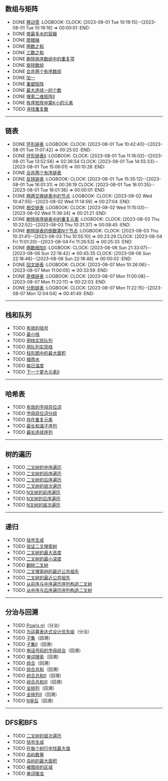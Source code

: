 ## 数组与矩阵
- DONE [移动零](https://leetcode-cn.com/problems/move-zeroes/)
  :LOGBOOK:
  CLOCK: [2023-08-01 Tue 10:19:15]--[2023-08-01 Tue 10:19:16] =>  00:00:01
  :END:
- DONE [盛最多水的容器](https://leetcode-cn.com/problems/container-with-most-water/)
- DONE [爬楼梯](https://leetcode-cn.com/problems/climbing-stairs/)
- DONE [两数之和](https://leetcode-cn.com/problems/two-sum/)
- DONE [三数之和](https://leetcode-cn.com/problems/3sum/)
- DONE [删除排序数组中的重复项](https://leetcode-cn.com/problems/remove-duplicates-from-sorted-array/)
- DONE [旋转数组](https://leetcode-cn.com/problems/rotate-array/)
- DONE [合并两个有序数组](https://leetcode-cn.com/problems/merge-sorted-array/)
- DONE [加一](https://leetcode.cn/problems/plus-one/)
- DONE [重塑矩阵](https://leetcode-cn.com/problems/reshape-the-matrix/)
- DONE [最大连续一的个数](https://leetcode-cn.com/problems/max-consecutive-ones/)
- DONE [搜索二维矩阵II](https://leetcode-cn.com/problems/search-a-2d-matrix-ii/)
- DONE [有序矩阵中第K小的元素](https://leetcode-cn.com/problems/kth-smallest-element-in-a-sorted-matrix/)
- TODO [寻找重复数](https://leetcode-cn.com/problems/find-the-duplicate-number/)
- ---
## 链表
- DONE [环形链表](https://leetcode-cn.com/problems/linked-list-cycle/)
  :LOGBOOK:
  CLOCK: [2023-08-01 Tue 10:42:40]--[2023-08-01 Tue 11:07:42] =>  00:25:02
  :END:
- DONE [环形链表II](https://leetcode-cn.com/problems/linked-list-cycle-ii/)
  :LOGBOOK:
  CLOCK: [2023-08-01 Tue 11:16:02]--[2023-08-01 Tue 13:52:56] =>  02:36:54
  CLOCK: [2023-08-01 Tue 14:55:33]--[2023-08-01 Tue 15:06:01] =>  00:10:28
  :END:
- DONE [合并两个有序链表](https://leetcode-cn.com/problems/merge-two-sorted-lists/)
- DONE [反转链表](https://leetcode-cn.com/problems/reverse-linked-list/)
  :LOGBOOK:
  CLOCK: [2023-08-01 Tue 15:35:12]--[2023-08-01 Tue 16:01:31] =>  00:26:19
  CLOCK: [2023-08-01 Tue 16:01:35]--[2023-08-01 Tue 16:01:36] =>  00:00:01
  :END:
- DONE [两两交换链表中的节点](https://leetcode-cn.com/problems/swap-nodes-in-pairs/)
  :LOGBOOK:
  CLOCK: [2023-08-02 Wed 10:47:55]--[2023-08-02 Wed 11:14:59] =>  00:27:04
  :END:
- DONE [相交链表](https://leetcode-cn.com/problems/intersection-of-two-linked-lists/)
  :LOGBOOK:
  CLOCK: [2023-08-02 Wed 11:15:03]--[2023-08-02 Wed 11:36:24] =>  00:21:21
  :END:
- DONE [删除排序链表中的重复元素](https://leetcode-cn.com/problems/remove-duplicates-from-sorted-list/)
  :LOGBOOK:
  CLOCK: [2023-08-03 Thu 10:22:52]--[2023-08-03 Thu 10:31:37] =>  00:08:45
  :END:
- DONE [删除链表的倒数第N个节点](https://leetcode-cn.com/problems/remove-nth-node-from-end-of-list/)
  :LOGBOOK:
  CLOCK: [2023-08-03 Thu 10:31:41]--[2023-08-03 Thu 10:55:10] =>  00:23:29
  CLOCK: [2023-08-04 Fri 11:01:20]--[2023-08-04 Fri 11:26:53] =>  00:25:33
  :END:
- DONE [两数相加II](https://leetcode-cn.com/problems/add-two-numbers-ii/)
  :LOGBOOK:
  CLOCK: [2023-08-06 Sun 21:33:07]--[2023-08-06 Sun 22:18:42] =>  00:45:35
  CLOCK: [2023-08-06 Sun 22:18:46]--[2023-08-06 Sun 22:18:48] =>  00:00:02
  :END:
- DONE [回文链表](https://leetcode-cn.com/problems/palindrome-linked-list/)
  :LOGBOOK:
  CLOCK: [2023-08-07 Mon 10:26:06]--[2023-08-07 Mon 11:00:05] =>  00:33:59
  :END:
- DONE [奇偶链表](https://leetcode-cn.com/problems/odd-even-linked-list/)
  :LOGBOOK:
  CLOCK: [2023-08-07 Mon 11:00:08]--[2023-08-07 Mon 11:22:11] =>  00:22:03
  :END:
- DONE [分割链表](https://leetcode-cn.com/problems/split-linked-list-in-parts/)
  :LOGBOOK:
  CLOCK: [2023-08-07 Mon 11:22:15]--[2023-08-07 Mon 12:04:04] =>  00:41:49
  :END:
- ---
## 栈和队列
- TODO [有效的括号](https://leetcode-cn.com/problems/valid-parentheses/)
- TODO [最小栈](https://leetcode-cn.com/problems/min-stack/)
- TODO [用栈实现队列](https://leetcode-cn.com/problems/implement-queue-using-stacks/)
- TODO [用队列实现栈](https://leetcode-cn.com/problems/implement-stack-using-queues/)
- TODO [柱形图中的最大面积](https://leetcode-cn.com/problems/largest-rectangle-in-histogram/)
- TODO [接雨水](https://leetcode-cn.com/problems/trapping-rain-water/)
- TODO [每日温度](https://leetcode-cn.com/problems/daily-temperatures/)
- TODO [下一个更大元素II](https://leetcode-cn.com/problems/next-greater-element-ii/)
- ---
## 哈希表
- TODO [有效的字母异位词](https://leetcode-cn.com/problems/valid-anagram/)
- TODO [字母异位词分组](https://leetcode-cn.com/problems/group-anagrams/)
- TODO [存在重复元素](https://leetcode-cn.com/problems/contains-duplicate/)
- TODO [最长和谐子序列](https://leetcode-cn.com/problems/longest-harmonious-subsequence/)
- TODO [最长连续序列](https://leetcode-cn.com/problems/longest-consecutive-sequence/)
- ---
## 树的遍历
- TODO [二叉树的中序遍历](https://leetcode-cn.com/problems/binary-tree-inorder-traversal/)
- TODO [二叉树的前序遍历](https://leetcode-cn.com/problems/binary-tree-preorder-traversal/)
- TODO [二叉树的后序遍历](https://leetcode-cn.com/problems/binary-tree-postorder-traversal/)
- TODO [二叉树的层次遍历](https://leetcode-cn.com/problems/binary-tree-level-order-traversal/)
- TODO [N叉树的前序遍历](https://leetcode-cn.com/problems/n-ary-tree-preorder-traversal/)
- TODO [N叉树的后序遍历](https://leetcode-cn.com/problems/n-ary-tree-postorder-traversal/)
- TODO [N叉树的层次遍历](https://leetcode-cn.com/problems/n-ary-tree-level-order-traversal/)
- ---
## 递归
- TODO [括号生成](https://leetcode-cn.com/problems/generate-parentheses/)
- TODO [验证二叉搜索树](https://leetcode-cn.com/problems/validate-binary-search-tree/)
- TODO [二叉树的最大高度](https://leetcode-cn.com/problems/maximum-depth-of-binary-tree/)
- TODO [二叉树的最小深度](https://leetcode-cn.com/problems/minimum-depth-of-binary-tree/)
- TODO [翻转二叉树](https://leetcode-cn.com/problems/invert-binary-tree/description/)
- TODO [二叉搜索树的最近公共祖先](https://leetcode-cn.com/problems/lowest-common-ancestor-of-a-binary-search-tree/)
- TODO [二叉树的最近公共祖先](https://leetcode-cn.com/problems/lowest-common-ancestor-of-a-binary-tree/)
- TODO [从前序与中序遍历序列构造二叉树](https://leetcode-cn.com/problems/construct-binary-tree-from-preorder-and-inorder-traversal/)
- TODO [从中序与后序遍历序列构造二叉树](https://leetcode-cn.com/problems/construct-binary-tree-from-inorder-and-postorder-traversal/)
- ---
## 分治与回溯
- TODO [Pow(x,n)](https://leetcode-cn.com/problems/powx-n/)（分治）
- TODO [为运算表达式设计优先级](https://leetcode-cn.com/problems/different-ways-to-add-parentheses/)（分治）
- TODO [子集](https://leetcode-cn.com/problems/subsets/)（回溯）
- TODO [子集II](https://leetcode-cn.com/problems/subsets-ii/)（回溯）
- TODO [电话号码的字母组合](https://leetcode-cn.com/problems/letter-combinations-of-a-phone-number/)（回溯）
- TODO [单词搜索](https://leetcode-cn.com/problems/word-search/)（回溯）
- TODO [组合](https://leetcode-cn.com/problems/combinations/)（回溯）
- TODO [组合总和](https://leetcode-cn.com/problems/combination-sum/)（回溯）
- TODO [组合总和II](https://leetcode-cn.com/problems/combination-sum-ii/)（回溯）
- TODO [组合总和III](https://leetcode-cn.com/problems/combination-sum-iii/)（回溯）
- TODO [全排列](https://leetcode-cn.com/problems/permutations/)（回溯）
- TODO [全排列II](https://leetcode-cn.com/problems/permutations-ii/)（回溯）
- TODO [N皇后](https://leetcode-cn.com/problems/n-queens/)（回溯）
- ---
## DFS和BFS
- TODO [二叉树的层次遍历](https://leetcode-cn.com/problems/binary-tree-level-order-traversal/)
- TODO [括号生成](https://leetcode-cn.com/problems/generate-parentheses/)
- TODO [在每个树行中找最大值](https://leetcode-cn.com/problems/find-largest-value-in-each-tree-row/)
- TODO [岛屿数量](https://leetcode-cn.com/problems/number-of-islands/)
- TODO [岛屿的最大面积](https://leetcode-cn.com/problems/max-area-of-island/)
- TODO [被围绕的区域](https://leetcode-cn.com/problems/surrounded-regions/)
- TODO [单词接龙](https://leetcode-cn.com/problems/word-ladder/)
